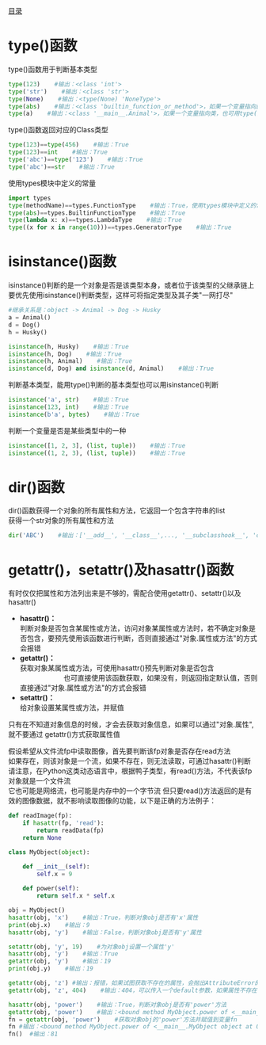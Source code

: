 [目录](../目录.md)

# type()函数 #
type()函数用于判断基本类型
```python
type(123)    #输出：<class 'int'>
type('str')    #输出：<class 'str'>
type(None)    #输出：<type(None) 'NoneType'>
type(abs)    #输出：<class 'builtin_function_or_method'>，如果一个变量指向函数，也可用type()判断
type(a)    #输出：<class '__main__.Animal'>，如果一个变量指向类，也可用type()判断
```

type()函数返回对应的Class类型
```python
type(123)==type(456)    #输出：True
type(123)==int    #输出：True
type('abc')==type('123')    #输出：True
type('abc')==str    #输出：True
```

使用types模块中定义的常量
```python
import types
type(methodName)==types.FunctionType    #输出：True，使用types模块中定义的常量，判断对象是否是函数
type(abs)==types.BuiltinFunctionType    #输出：True
type(lambda x: x)==types.LambdaType    #输出：True
type((x for x in range(10)))==types.GeneratorType    #输出：True
```

# isinstance()函数 #
isinstance()判断的是一个对象是否是该类型本身，或者位于该类型的父继承链上\
要优先使用isinstance()判断类型，这样可将指定类型及其子类"一网打尽"

```python
#继承关系是：object -> Animal -> Dog -> Husky
a = Animal()
d = Dog()
h = Husky()

isinstance(h, Husky)    #输出：True
isinstance(h, Dog)    #输出：True
isinstance(h, Animal)    #输出：True
isinstance(d, Dog) and isinstance(d, Animal)    #输出：True
```

判断基本类型，能用type()判断的基本类型也可以用isinstance()判断
```python
isinstance('a', str)    #输出：True
isinstance(123, int)    #输出：True
isinstance(b'a', bytes)    #输出：True
```

判断一个变量是否是某些类型中的一种
```python
isinstance([1, 2, 3], (list, tuple))    #输出：True
isinstance((1, 2, 3), (list, tuple))    #输出：True
```

# dir()函数 #
dir()函数获得一个对象的所有属性和方法，它返回一个包含字符串的list\
获得一个str对象的所有属性和方法
```python
dir('ABC')    #输出：['__add__', '__class__',..., '__subclasshook__', 'capitalize', 'casefold',..., 'zfill']
```

# getattr()，setattr()及hasattr()函数 #
有时仅仅把属性和方法列出来是不够的，需配合使用getattr()、setattr()以及hasattr()
- **hasattr()：**\
判断对象是否包含某属性或方法，访问对象某属性或方法时，若不确定对象是否包含，要预先使用该函数进行判断，否则直接通过"对象.属性或方法"的方式会报错
- **getattr()：**\
获取对象某属性或方法，可使用hasattr()预先判断对象是否包含
　　　　　　  也可直接使用该函数获取，如果没有，则返回指定默认值，否则直接通过"对象.属性或方法"的方式会报错
- **setattr()：**\
给对象设置某属性或方法，并赋值

只有在不知道对象信息的时候，才会去获取对象信息，如果可以通过"对象.属性",就不要通过 getattr()方式获取属性值

假设希望从文件流fp中读取图像，首先要判断该fp对象是否存在read方法\
如果存在，则该对象是一个流，如果不存在，则无法读取，可通过hasattr()判断\
请注意，在Python这类动态语言中，根据鸭子类型，有read()方法，不代表该fp对象就是一个文件流\
它也可能是网络流，也可能是内存中的一个字节流
但只要read()方法返回的是有效的图像数据，就不影响读取图像的功能，以下是正确的方法例子：

```python
def readImage(fp):
    if hasattr(fp, 'read'):
        return readData(fp)
    return None
```

```python
class MyObject(object):

    def __init__(self):
        self.x = 9
        
    def power(self):
        return self.x * self.x

obj = MyObject()
hasattr(obj, 'x')    #输出：True，判断对象obj是否有'x'属性
print(obj.x)    #输出：9
hasattr(obj, 'y')    #输出：False，判断对象obj是否有'y'属性

setattr(obj, 'y', 19)    #为对象obj设置一个属性'y'
hasattr(obj, 'y')    #输出：True
getattr(obj, 'y')    #输出：19
print(obj.y)    #输出：19

getattr(obj, 'z') #输出：报错，如果试图获取不存在的属性，会抛出AttributeError的错误，对象obj没有属性'z'
getattr(obj, 'z', 404)    #输出：404，可以传入一个default参数，如果属性不存在，就返回默认值，获取属性'z'，如果不存在，返回默认值404

hasattr(obj, 'power')    #输出：True，判断对象obj是否有'power'方法
getattr(obj, 'power')    #输出：<bound method MyObject.power of <__main__.MyObject object at 0x10077a6a0>>，获取对象obj的'power'方法
fn = getattr(obj, 'power')    #获取对象obj的'power'方法并赋值到变量fn
fn #输出：<bound method MyObject.power of <__main__.MyObject object at 0x10077a6a0>>，fn指向obj.power
fn()  #输出：81                                                
```

